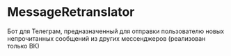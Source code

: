 # MessageRetranslator
Бот для Телеграм, предназначенный для отправки пользователю новых непрочитанных сообщений из других мессенджеров (реализован только ВК)
